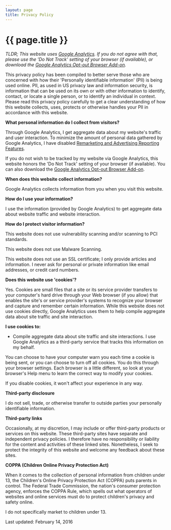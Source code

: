 ```yaml
---
layout: page
title: Privacy Policy
---
```


# {{ page.title }}

*TLDR; This website uses [Google Analytics](https://www.google.com/analytics/). If you do not agree with that, please use the 'Do Not Track' setting of your browser (if available), or download the [Google Analytics Opt-out Browser Add-on](https://tools.google.com/dlpage/gaoptout).*

This privacy policy has been compiled to better serve those who are concerned with how their 'Personally identifiable information' (PII) is being used online. PII, as used in US privacy law and information security, is information that can be used on its own or with other information to identify, contact, or locate a single person, or to identify an individual in context. Please read this privacy policy carefully to get a clear understanding of how this website collects, uses, protects or otherwise handles your PII in accordance with this website.

**What personal information do I collect from visitors?**

Through Google Analytics, I get aggregate data about my website's traffic and user interaction. To minimize the amount of personal data gathered by Google Analytics, I have disabled [Remarketing and Advertising Reporting Features](https://support.google.com/analytics/answer/2611268).

If you do not wish to be tracked by my website via Google Analytics, this website honors the 'Do Not Track' setting of your browser (if available). You can also download the [Google Analytics Opt-out Browser Add-on](https://tools.google.com/dlpage/gaoptout).

**When does this website collect information?**

Google Analytics collects information from you when you visit this website.

**How do I use your information?**

I use the information (provided by Google Analytics) to get aggregate data about website traffic and website interaction.

**How do I protect visitor information?**

This website does not use vulnerability scanning and/or scanning to PCI standards.

This website does not use Malware Scanning.

This website does not use an SSL certificate; I only provide articles and information. I never ask for personal or private information like email addresses, or credit card numbers.

**Does this website use 'cookies'?**

Yes. Cookies are small files that a site or its service provider transfers to your computer's hard drive through your Web browser (if you allow) that enables the site's or service provider's systems to recognize your browser and capture and remember certain information. While this website does not use cookies directly, Google Analytics uses them to help compile aggregate data about site traffic and site interaction.

**I use cookies to:**

- Compile aggregate data about site traffic and site interactions. I use Google Analytics as a third-party service that tracks this information on my behalf.

You can choose to have your computer warn you each time a cookie is being sent, or you can choose to turn off all cookies. You do this through your browser  settings. Each browser is a little different, so look at your browser's Help menu to learn the correct way to modify your cookies.

If you disable cookies, it won't affect your experience in any way.

**Third-party disclosure**

I do not sell, trade, or otherwise transfer to outside parties your personally identifiable information.

**Third-party links**

Occasionally, at my discretion, I may include or offer third-party products or services on this website. These third-party sites have separate and independent privacy policies. I therefore have no responsibility or liability for the content and activities of these linked sites. Nonetheless, I seek to protect the integrity of this website and welcome any feedback about these sites.

**COPPA (Children Online Privacy Protection Act)**

When it comes to the collection of personal information from children under 13, the Children's Online Privacy Protection Act (COPPA) puts parents in control.  The Federal Trade Commission, the nation's consumer protection agency, enforces the COPPA Rule, which spells out what operators of websites and online services must do to protect children's privacy and safety online.

I do not specifically market to children under 13.

Last updated: February 14, 2016
